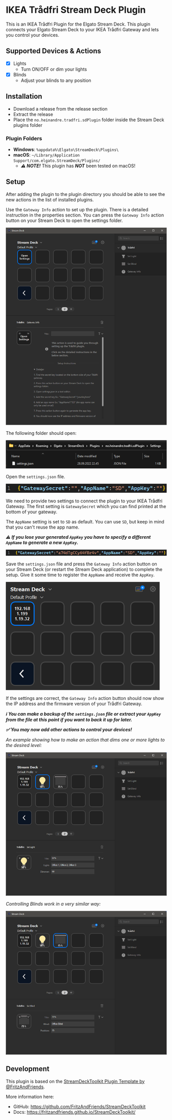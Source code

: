 # IKEA Trådfri Stream Deck Plugin

This is an IKEA Trådfri Plugin for the Elgato Stream Deck. This plugin connects your Elgato Stream Deck to your IKEA Trådfri Gateway and lets you control your devices.

## Supported Devices & Actions

- [x] Lights
  - Turn ON/OFF or dim your lights
- [x] Blinds
  - Adjust your blinds to any position

## Installation

- Download a release from the release section
- Extract the release
- Place the `no.heinandre.tradfri.sdPlugin` folder inside the Stream Deck plugins folder

### Plugin Folders

- **Windows**: `%appdata%\Elgato\StreamDeck\Plugins\`
- **macOS**: `~/Library/Application Support/com.elgato.StreamDeck/Plugins/`
  - ***⚠️ NOTE!*** This plugin has ***NOT*** been tested on macOS!

## Setup

After adding the plugin to the plugin directory you should be able to see the new actions in the list of installed plugins.

Use the `Gateway Info` action to set up the plugin. There is a detailed instruction in the properties section. You can press the `Gateway Info` action button on your Stream Deck to open the settings folder.

![](Screenshots/01.png)

The following folder should open:

![](Screenshots/02.png)

Open the `settings.json` file.

![](Screenshots/03.png)

We need to provide two settings to connect the plugin to your IKEA Trådfri Gateway. The first setting is `GatewaySecret` which you can find printed at the bottom of your gateway.

The `AppName` setting is set to `SD` as default. You can use `SD`, but keep in mind that you can't reuse the app name.

***⚠️ If you lose your generated `AppKey` you have to specify a different `AppName` to generate a new `AppKey`.***

![](Screenshots/04.png)

Save the `settings.json` file and press the `Gateway Info` action button on your Stream Deck (or restart the Stream Deck application) to complete the setup. Give it some time to register the `AppName` and receive the `AppKey`.

![](Screenshots/05.png)

If the settings are correct, the `Gateway Info` action button should now show the IP address and the firmware version of your Trådfri Gateway.

***ℹ️ You can make a backup of the `settings.json` file or extract your `AppKey` from the file at this point if you want to back it up for later.***

***✅ You may now add other actions to control your devices!***

*An example showing how to make an action that dims one or more lights to the desired level:*

![](Screenshots/06.png)

*Controlling Blinds work in a very similar way:*

![](Screenshots/07.png)


## Development

This plugin is based on the [StreamDeckToolkit Plugin Template by @FritzAndFriends](https://github.com/FritzAndFriends/StreamDeckToolkit).

More information here:
- GitHub: https://github.com/FritzAndFriends/StreamDeckToolkit
- Docs: https://fritzandfriends.github.io/StreamDeckToolkit/
